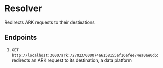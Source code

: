 # Resolver

Redirects ARK requests to their destinations

## Endpoints

1. `GET http://localhost:3000/ark:/27023/000074a6158155ef16efee74ea0ae0d5`: redirects an ARK request to its destination, a data platform
